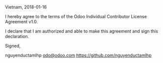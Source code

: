 Vietnam, 2018-01-16

I hereby agree to the terms of the Odoo Individual Contributor License
Agreement v1.0.

I declare that I am authorized and able to make this agreement and sign this
declaration.

Signed,

nguyenductamlhp odo@odoo.com https://github.com/nguyenductamlhp
